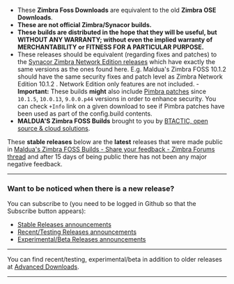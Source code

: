 
- These **Zimbra Foss Downloads** are equivalent to the old **Zimbra OSE Downloads**.
- **These are not official Zimbra/Synacor builds.**
- **These builds are distributed in the hope that they will be useful, but WITHOUT ANY WARRANTY; without even the implied warranty of MERCHANTABILITY or FITNESS FOR A PARTICULAR PURPOSE.**
- These releases should be equivalent (regarding fixes and patches) to the [Synacor Zimbra Network Edition releases](https://wiki.zimbra.com/wiki/Zimbra_Releases) which have exactly the same versions as the ones found here. E.g. Maldua's Zimbra FOSS 10.1.2 should have the same security fixes and patch level as Zimbra Network Edition 10.1.2 . Network Edition only features are not included. - **Important:** These builds **might** also include [Pimbra patches](https://github.com/maldua-pimbra/maldua-pimbra) since `10.1.5`, `10.0.13`, `9.0.0.p44` versions in order to enhance security. You can check `+Info` link on a given download to see if Pimbra patches have been used as part of the config.build contents.
- **MALDUA'S Zimbra FOSS Builds** brought to you by [BTACTIC, open source & cloud solutions](https://www.btactic.com).

These **stable releases** below are the **latest** releases that were made public in [Maldua's Zimbra FOSS Builds - Share your feedback - Zimbra Forums thread](https://forums.zimbra.org/viewtopic.php?t=72655) and after 15 days of being public there has not been any major negative feedback.

---

### Want to be noticed when there is a new release?

You can subscribe to (you need to be logged in Github so that the Subscribe button appears):

- [Stable Releases announcements](https://github.com/maldua/zimbra-foss-builder/discussions/8)
- [Recent/Testing Releases announcements](https://github.com/maldua/zimbra-foss-builder/discussions/9)
- [Experimental/Beta Releases announcements](https://github.com/maldua/zimbra-foss-builder/discussions/10)

---

You can find recent/testing, experimental/beta in addition to older releases at [Advanced Downloads](advanced-downloads.md).

---
